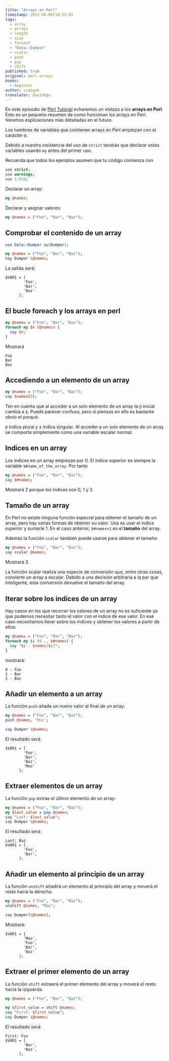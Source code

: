 ```yaml
---
title: "Arrays en Perl"
timestamp: 2013-08-08T18:55:02
tags:
  - array
  - arrays
  - length
  - size
  - foreach
  - "Data::Dumper"
  - scalar
  - push
  - pop
  - shift
published: true
original: perl-arrays
books:
  - beginner
author: szabgab
translator: davidegx
---
```



En este episodio de [Perl Tutorial](/perl-tutorial) echaremos un vistazo a los <b>arrays en Perl</b>.
Esto es un pequeño resumen de como funcionan los arrays en Perl. Veremos explicaciones más detalladas en el futuro.

Los nombres de variables que contienen arrays en Perl empiezan con el carácter `@`.

Debido a nuestra insistencia del uso de `strict` tendrás que declarar estas variables usando `my`
antes del primer uso.


Recuerda que todos los ejemplos asumen que tu código comienza con

```perl
use strict;
use warnings;
use 5.010;
```

Declarar un array:

```perl
my @names;
```

Declarar y asignar valores:

```perl
my @names = ("Foo", "Bar", "Baz");
```


## Comprobar el contenido de un array

```perl
use Data::Dumper qw(Dumper);

my @names = ("Foo", "Bar", "Baz");
say Dumper \@names;
```

La salida será:

```
$VAR1 = [
        'Foo',
        'Bar',
        'Baz'
      ];
```

## El bucle foreach y los arrays en perl

```perl
my @names = ("Foo", "Bar", "Baz");
foreach my $n (@names) {
  say $n;
}
```

Mostrará

```
Foo
Bar
Baz
```

## Accediendo a un elemento de un array

```perl
my @names = ("Foo", "Bar", "Baz");
say $names[0];
```

Ten en cuenta que al acceder a un solo elemento de un array la `@` inicial cambia a `$`.
Puede parecer confuso, pero si piensas en ello es bastante obvio el porqué.

`@` indica plural y `$` indica singular. Al acceder a un solo elemento
de un array se comporta simplemente como una variable escalar normal.

## Indices en un array

Los indices en un array empiezan por 0. El indice superior es siempre la variable
`$#name_of_the_array`. Por tanto

```perl
my @names = ("Foo", "Bar", "Baz");
say $#names;
```

Mostrará 2 porque los indices son 0, 1 y 2.

## Tamaño de un array

En Perl no existe ninguna función especial para obtener el tamaño de un array,
pero hay varias formas de obtener su valor. Una es usar el indice
superior y sumarle 1. En el caso anterior, `$#names+1` es el <b>tamaño</b> del
array.

Además la función `scalar` también puede usarse para obtener el tamaño:

```perl
my @names = ("Foo", "Bar", "Baz");
say scalar @names;
```

Mostrará 3.

La función scalar realiza una especie de conversión que, entre otras cosas, convierte un
array a escalar. Debido a una decisión arbitraria a la par que inteligente, esta 
conversión devuelve el tamaño del array.

## Iterar sobre los indices de un array

Hay casos en los que recorrer los valores de un array no es suficiente ya que
podemos necesitar tanto el valor con el indice de ese valor.
En ese caso necesitamos iterar sobre los indices y obtener los valores a partir
de ellos:

```perl
my @names = ("Foo", "Bar", "Baz");
foreach my $i (0 .. $#names) {
  say "$i - $names[$i]";
}
```

mostrará:

```
0 - Foo
1 - Bar
2 - Baz
```

## Añadir un elemento a un array

La función `push` añade un nuevo valor al final de un array:

```perl
my @names = ("Foo", "Bar", "Baz");
push @names, 'Moo';

say Dumper \@names;
```

El resultado será:

```
$VAR1 = [
        'Foo',
        'Bar',
        'Baz',
        'Moo'
      ];
```


## Extraer elementos de un array

La función `pop` extrae el último elemento de un array:

```perl
my @names = ("Foo", "Bar", "Baz");
my $last_value = pop @names;
say "Last: $last_value";
say Dumper \@names;
```

El resultado será:

```
Last: Baz
$VAR1 = [
        'Foo',
        'Bar',
      ];
```

## Añadir un elemento al principio de un array
La función `unshift` añadirá un elemento al principio del
array y moverá el resto hacia la derecha.

```perl
my @names = ("Foo", "Bar", "Baz");
unshift @names, "Moo";

say Dumper(\@names);
```

Mostrará:

```
$VAR1 = [
        'Moo',
        'Foo',
        'Bar',
        'Baz'
      ];
```

## Extraer el primer elemento de un array

La función `shift` extraerá el primer elemento del array
y moverá el resto hacia la izquierda.

```perl
my @names = ("Foo", "Bar", "Baz");

my $first_value = shift @names;
say "First: $first_value";
say Dumper \@names;
```

El resultado será:

```
First: Foo
$VAR1 = [
        'Bar',
        'Baz',
      ];
```

